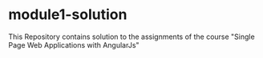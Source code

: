 # module1-solution
This Repository contains solution to the assignments of the course "Single Page Web Applications with AngularJs"
